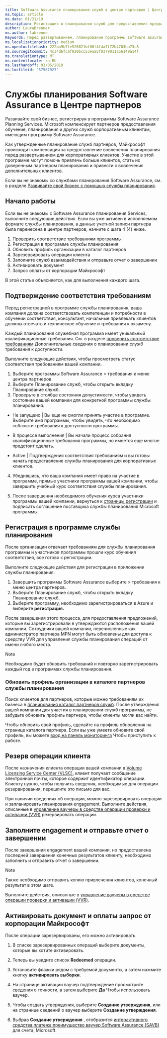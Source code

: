 ```yaml
---
title: Software Assurance планирование служб в центре партнеров | Центр партнеров
ms.topic: article
ms.date: 01/21/19
description: Регистрация в планировании служб для предоставления предварительного планирования для корпоративных клиентов
author: LauraBrenner
ms.author: labrenne
Keywords: Перед развертыванием, планирование программы software assurance
ms.localizationpriority: medium
ms.openlocfilehash: 222ba9b7fe526021bf06f4fda7f72b4703ba73c8
ms.sourcegitcommit: 4c34d6fcaf020bcc53eaa5f0379011a56149a14f
ms.translationtype: MT
ms.contentlocale: ru-RU
ms.lasthandoff: 03/05/2019
ms.locfileid: "57587927"
---
```

# <a name="software-assurance-planning-services-in-partner-center"></a>Службы планирования Software Assurance в Центре партнеров

Развивайте свой бизнес, регистрируя в программы Software Assurance Planning Services. Microsoft компенсирует партнеров предоставления обучение, планирования и других служб корпоративным клиентам, имеющим программу Software Assurance.

Как утвержденные планирование служб партнеров, Майкрософт происходит компенсация за предоставление вовлечения планирования перед развертыванием для корпоративных клиентов. Участие в этой программе могут помочь привлечь больше клиентов, стать их доверенным партнером планирования и привести к вовлечения дополнительных клиентов.

Если вы не знакомы со службами планирования Software Assurance, см. в разделе [Развивайте свой бизнес с помощью службы планирования](https://planningservices.partners.extranet.microsoft.com/en/Pages/default.aspx).


## <a name="get-started"></a>Начало работы

Если вы не знакомы с Software Assurance планирования Services, выполните следующие действия. Если вы уже активен в исполняемом формате службы планирования, а данные учетной записи партнера была перенесена в центре партнеров, начните с шага 4 (4) ниже. 

1. Проверить соответствие требованиям программы 
2. Регистрация в программе службы планирования
3. Обновить профиль организации в каталог партнеров
4. Зарезервировать операции клиента 
5. Заполните служб взаимодействия и отправьте отчет о завершении
6. Активировать документ 
7. Запрос оплаты от корпорации Майкрософт

В этой статье объясняется, как для выполнения каждого шага.

## <a name="confirm-eligibility"></a>Подтверждение соответствия требованиям

Перед регистрацией в программе службы планирования, ваша компания должна соответствовать компетенции и потребности в обучении соответствия, консультант, начальные привлекать клиентов должны отвечать и техническое обучение и требования к экзамену. 

Каждый планирования служебная программа имеет уникальный квалификационные требования. См. в разделе [проверить соответствие требованиям](https://planningservices.partners.extranet.microsoft.com/en/Pages/partnereligibilityrequirements.aspx) Дополнительные сведения о планировании служб требования к доступности.

Выполните следующие действия, чтобы просмотреть статус соответствия требованиям вашей компании.

1. Выберите программы Software Assurance > требования к меню центра партнеров. 
2. Выберите Планирование служб, чтобы открыть вкладку Планирование служб.
3. Проверьте в столбце состояния допустимости, чтобы увидеть состояние вашей компании для конкретной программы службы планирования. 

- Не запущено | Вы еще не смогли принять участие в программе. Выберите имя программы, чтобы увидеть, что необходимо соблюсти требования к доступности программы.

- В процессе выполнения | Вы начали процесс собрания квалификационные требования программы, но имеется еще многое предстоит сделать.

- Active | Подтверждения соответствия требованиям и вы готовы начать предоставление службы планирования для корпоративных клиентов. 

4. Убедившись, что ваша компания имеет право на участие в программе, прямые участники программы вашей компании, чтобы завершить учебный курс соответствия службы планирования. 

5. После завершения необходимого обучения курса участники программы вашей компании, вернуться к [страницы регистрации](https://planningservices.partners.extranet.microsoft.com/en/Pages/GetRegistered.aspx) и подписать соглашение поставщика службы планирования Microsoft программы. 

## <a name="enroll-in-the-planning-services-program"></a>Регистрация в программе службы планирования

После организации отвечает требованиям для службы планирования программы и участников программы прошли курс обучения соответствия, все готово к регистрации. 

Выполните следующие действия для регистрации в приложении службы планирования.

1. Завершить программы Software Assurance выберите > требования к меню центра партнеров. 
2. Выберите Планирование служб, чтобы открыть вкладку Планирование служб.
3. Выберите программу, необходимо зарегистрироваться в Azure и выберите **регистрация.**

После завершения этого процесса, для предоставления предложений, которые вы зарегистрировали в утверждаются расположения вашей компании. Сотрудники вашей компании, перечисленные как администратор партнера MPN могут быть обновлены для доступа к средству VVR для управления службы планирования операций от имени любого места.
>[!Note]
> Необходимо будет обновить требований и повторно зарегистрировать каждый год в программах службы планирования.

### <a name="update-your-companys-profile-in-the-planning-services-partner-directory"></a>Обновить профиль организации в каталоге партнеров службы планирования 

Поиск клиентов для партнеров, которые можно требованиям их бизнеса в [планирования каталог партнеров служб](https://directory.partners.extranet.microsoft.com/psbproviders/). После утверждения вашей компании для участия в планировании служб программы, не забудьте обновить профиль партнера, чтобы клиенты могли вас найти. 

Чтобы обновить свой профиль, сделайте на профиль обновления на странице каталога партнера. Если вы уже умеете обновите свой профиль, вы можете [вход на панель мониторинга](https://planningservices.partners.extranet.microsoft.com/en/Pages/dashboard.aspx) Чтобы приступить к работе.  

## <a name="reserve-customer-voucher"></a>Резерв операции клиента

После назначения клиента операции вашей компании в [Volume Licensing Service Center (VLSC)](https://www.microsoft.com/Licensing/servicecenter/default.aspx), клиент получает сообщение электронной почты, которое содержит идентификатор операции. Клиенту нужно, чтобы получить сведения, необходимые для операции резервирования, перешлите это письмо для вас. 

При наличии сведениях об операции, можно зарезервировать операции и запланировать планирования engagement. Выполните действия, описанные в [управление ваучеры в средстве операции проверки и активации (VVR)](voucher-validation-tool.md) резервировать операции.  

## <a name="complete-the-engagement-and-submit-completion-report"></a>Заполните engagement и отправьте отчет о завершении

После завершения engagement вашей компании, но предоставлена последней завершения конечных результатов клиенту, необходимо заполнить и отправить отчет о завершении.

>[!NOTE]
> Также необходимо отправить копию привлечения клиентов, конечный результат в этом шаге. 


Выполните действия, описанные в [управление ваучеры в средстве операции проверки и активации (VVR)](voucher-validation-tool.md).

## <a name="redeem-a-voucher-and-request-payment-from-microsoft"></a>Активировать документ и оплаты запрос от корпорации Майкрософт

После операции зарезервированы, его можно активировать. 

1. В списке зарезервированных операций выберите документы, которые вы хотите активировать. 
2. Теперь вы увидите список **Redeemed** операции.
3. Установите флажки рядом с требуемой документы, а затем нажмите кнопку **активировать выборки**.
4. На странице активации ваучер подтверждение просмотрите сведения о точности, а затем выберите **Да** Чтобы использовать ваучер.

5. Чтобы создать утверждения, выберите **Создание утверждения**, или на странице сведений о ваучер выберите **Создание утверждения**.

6. Выбрав **Создание утверждения** , отобразится [интерактивного средства платежа преимущество ваучер Software Assurance (SAVB)](https://planningservices.partners.extranet.microsoft.com/en/Pages/getpaid.aspx) для счета, Microsoft.



